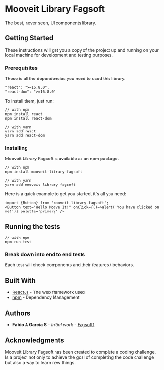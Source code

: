 # Mooveit Library Fagsoft

The best, never seen, UI components library.

## Getting Started

These instructions will get you a copy of the project up and running on your local machine for development and testing purposes.

### Prerequisites

These is all the dependencies you need to used this library.

```
"react": ">=16.8.0",
"react-dom": ">=16.8.0"
```
To install them, just run:
```
// with npm
npm install react
npm install react-dom

// with yarn
yarn add react
yarn add react-dom
```

### Installing

Mooveit Library Fagsoft is available as an npm package.

```
// with npm
npm install mooveit-library-fagsoft

// with yarn
yarn add mooveit-library-fagsoft
```
Here is a quick example to get you started, it's all you need:
```
import {Button} from 'mooveit-library-fagsoft';
<Button text="Hello Moove It!" onClick={()=>alert('You have clicked on me!')} palette='primary' />
```

## Running the tests

```
// with npm
npm run test
```

### Break down into end to end tests

Each test will check components and their features / behaviors.

## Built With

* [ReactJs](https://reactjs.org/) - The web framework used
* [npm](https://www.npmjs.com/) - Dependency Management

## Authors

* **Fabio A García S** - *Initial work* - [Fagsoft1](https://github.com/fagsoft1)

## Acknowledgments

Mooveit Library Fagsoft has been created to complete a coding challenge. 
Is a project not only to achieve the goal of completing the code challenge but also a way to learn new things.
